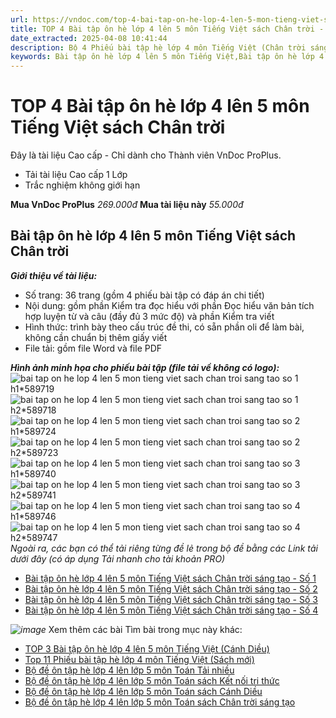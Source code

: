 ```yaml
---
url: https://vndoc.com/top-4-bai-tap-on-he-lop-4-len-5-mon-tieng-viet-sach-chan-troi-319296
title: TOP 4 Bài tập ôn hè lớp 4 lên 5 môn Tiếng Việt sách Chân trời - VnDoc.com
date_extracted: 2025-04-08 10:41:44
description: Bộ 4 Phiếu bài tập hè lớp 4 môn Tiếng Việt (Chân trời sáng tạo) được VnDoc biên soạn nhằm giúp các em học sinh củng cố kiến thức và kĩ năng làm bài trong thời gian nghỉ hè, chuẩn bị cho năm học mới.
keywords: Bài tập ôn hè lớp 4 lên 5 môn Tiếng Việt,Bài tập ôn hè lớp 4 lên 5 môn Tiếng Việt sách Chân trời sáng tạo,Bài tập ôn hè lớp 4 lên 5,Bài tập ôn hè lớp 4 lên 5 môn Tiếng Việt sách Chân trời,bài tập hè lớp 4,bài tập hè lớp 4 lên lớp 5,bài tập ôn hè lớp 4 lên lớp 5,phiếu bài tập hè lớp 4 lên lớp 5,phiếu bài tập hè lớp 4 lên lớp 5 năm 2024,bài tập hè lớp 4 năm 2024
---
```


# TOP 4 Bài tập ôn hè lớp 4 lên 5 môn Tiếng Việt sách Chân trời
Đây là tài liệu Cao cấp - Chỉ dành cho Thành viên VnDoc ProPlus.
  * Tải tài liệu Cao cấp 1 Lớp
  * Trắc nghiệm không giới hạn

**Mua VnDoc ProPlus** _269.000đ_ **Mua tài liệu này** _55.000đ_
## **Bài tập ôn hè lớp 4 lên 5 môn Tiếng Việt sách Chân trời**
 _**Giới thiệu về tài liệu:**_
  * Số trang: 36 trang \(gồm 4 phiếu bài tập có đáp án chi tiết\)
  * Nội dung: gồm phần Kiểm tra đọc hiểu với phần Đọc hiểu văn bản tích hợp luyện từ và câu \(đầy đủ 3 mức độ\) và phần Kiểm tra viết
  * Hình thức: trình bày theo cấu trúc đề thi, có sẵn phần oli để làm bài, không cần chuẩn bị thêm giấy viết
  * File tải: gồm file Word và file PDF

 _**Hình ảnh minh họa cho phiếu bài tập \(file tải về không có logo\):**_
![bai tap on he lop 4 len 5 mon tieng viet sach chan troi sang tao so 1 h1*589719](https://i.vdoc.vn/data/image/2024/04/29/bai-tap-on-he-lop-4-len-5-mon-tieng-viet-sach-chan-troi-sang-tao-so-1-h1.jpg)![bai tap on he lop 4 len 5 mon tieng viet sach chan troi sang tao so 1 h2*589718](https://i.vdoc.vn/data/image/2024/04/29/bai-tap-on-he-lop-4-len-5-mon-tieng-viet-sach-chan-troi-sang-tao-so-1-h2.jpg)![bai tap on he lop 4 len 5 mon tieng viet sach chan troi sang tao so 2 h1*589724](https://i.vdoc.vn/data/image/2024/04/29/bai-tap-on-he-lop-4-len-5-mon-tieng-viet-sach-chan-troi-sang-tao-so-2-h1.jpg)![bai tap on he lop 4 len 5 mon tieng viet sach chan troi sang tao so 2 h2*589723](https://i.vdoc.vn/data/image/2024/04/29/bai-tap-on-he-lop-4-len-5-mon-tieng-viet-sach-chan-troi-sang-tao-so-2-h2.jpg)![bai tap on he lop 4 len 5 mon tieng viet sach chan troi sang tao so 3 h1*589740](https://i.vdoc.vn/data/image/2024/04/29/bai-tap-on-he-lop-4-len-5-mon-tieng-viet-sach-chan-troi-sang-tao-so-3-h1.jpg)![bai tap on he lop 4 len 5 mon tieng viet sach chan troi sang tao so 3 h2*589741](https://i.vdoc.vn/data/image/2024/04/29/bai-tap-on-he-lop-4-len-5-mon-tieng-viet-sach-chan-troi-sang-tao-so-3-h2.jpg)![bai tap on he lop 4 len 5 mon tieng viet sach chan troi sang tao so 4 h1*589746](https://i.vdoc.vn/data/image/2024/04/29/bai-tap-on-he-lop-4-len-5-mon-tieng-viet-sach-chan-troi-sang-tao-so-4-h1.jpg)![bai tap on he lop 4 len 5 mon tieng viet sach chan troi sang tao so 4 h2*589747](https://i.vdoc.vn/data/image/2024/04/29/bai-tap-on-he-lop-4-len-5-mon-tieng-viet-sach-chan-troi-sang-tao-so-4-h2.jpg)
_Ngoài ra, các bạn có thể tải riêng từng đề lẻ trong bộ đề bằng các Link tải dưới đây \(có áp dụng Tải nhanh cho tài khoản PRO\)_
  * [Bài tập ôn hè lớp 4 lên 5 môn Tiếng Việt sách Chân trời sáng tạo - Số 1](<https://vndoc.com/bai-tap-on-he-lop-4-len-5-mon-tieng-viet-sach-chan-troi-sang-tao-so-1-319290>)
  * [Bài tập ôn hè lớp 4 lên 5 môn Tiếng Việt sách Chân trời sáng tạo - Số 2](<https://vndoc.com/bai-tap-on-he-lop-4-len-5-mon-tieng-viet-sach-chan-troi-sang-tao-so-2-319291>)
  * [Bài tập ôn hè lớp 4 lên 5 môn Tiếng Việt sách Chân trời sáng tạo - Số 3](<https://vndoc.com/bai-tap-on-he-lop-4-len-5-mon-tieng-viet-sach-chan-troi-sang-tao-so-3-319293>)
  * [Bài tập ôn hè lớp 4 lên 5 môn Tiếng Việt sách Chân trời sáng tạo - Số 4](<https://vndoc.com/bai-tap-on-he-lop-4-len-5-mon-tieng-viet-sach-chan-troi-sang-tao-so-4-319295>)

 _![image](https://i.vdoc.vn/data/image/2024/02/24/Order-Tai-lieu.png)_
Xem thêm các bài Tìm bài trong mục này khác:
  * [TOP 3 Bài tập ôn hè lớp 4 lên 5 môn Tiếng Việt \(Cánh Diều\)](</top-3-bai-tap-on-he-lop-4-len-5-mon-tieng-viet-sach-canh-dieu-319301>)
  * [Top 11 Phiếu bài tập hè lớp 4 môn Tiếng Việt \(Sách mới\)](</bo-de-on-tap-he-lop-4-len-lop-5-mon-tieng-viet-203088>)
  * [Bộ đề ôn tập hè lớp 4 lên lớp 5 môn Toán Tải nhiều](</on-tap-he-lop-4-len-lop-5-mon-toan-202714>)
  * [Bộ đề ôn tập hè lớp 4 lên lớp 5 môn Toán sách Kết nối tri thức](</bo-de-on-tap-he-lop-4-len-lop-5-mon-toan-sach-ket-noi-tri-thuc-320702>)
  * [Bộ đề ôn tập hè lớp 4 lên lớp 5 môn Toán sách Cánh Diều](</bo-de-on-tap-he-lop-4-len-lop-5-mon-toan-sach-canh-dieu-320708>)
  * [Bộ đề ôn tập hè lớp 4 lên lớp 5 môn Toán sách Chân trời sáng tạo](</bo-de-on-tap-he-lop-4-len-lop-5-mon-toan-sach-chan-troi-sang-tao-320999>)


